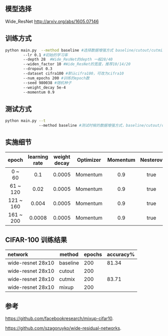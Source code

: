 ## 模型选择

Wide_ResNet    http://arxiv.org/abs/1605.07146 

## 训练方式

```bash
python main.py  --method baseline #选择数据增强方式 baseline/cutout/cutmix/mixup
		--lr 0.1 #初始的学习率
		--depth 28  #Wide_ResNet的depth 一般28/40
		--widen_factor 10 #Wide_ResNet的宽度，推荐10/14/20
		--dropout 0.3
		--dataset cifra100 #默认cifra100，可改为cifra10
		--num_epochs 200 #训练的epoch数
		--seed 980038 #随机种子
		--weight_decay 5e-4
		--momentum 0.9
```



## 测试方式

```bash
python main.py --t
               --method baseline #测试时候的数据增强方式，baseline/cutout/cutmix/mixup
```



## 实施细节

|   epoch   | learning rate |  weight decay | Optimizer | Momentum | Nesterov |
|:---------:|:-------------:|:-------------:|:---------:|:--------:|:--------:|
|   0 ~ 60  |      0.1      |     0.0005    | Momentum  |    0.9   |   true   |
|  61 ~ 120 |      0.02     |     0.0005    | Momentum  |    0.9   |   true   |
| 121 ~ 160 |     0.004     |     0.0005    | Momentum  |    0.9   |   true   |
| 161 ~ 200 |     0.0008    |     0.0005    | Momentum  |    0.9   |   true   |



## CIFAR-100 训练结果

| network           | method   | epochs | accuracy% |
| :---------------- | -------- | -----  | --------- |
| wide-resnet 28x10 | baseline | 200    | 81.34     |
| wide-resnet 28x10 | cutout   | 200    |           |
| wide-resnet 28x10 | cutmix   | 200    | 83.71     |
| wide-resnet 28x10 | mixup    | 200    |           |



## 参考

https://github.com/facebookresearch/mixup-cifar10.

https://github.com/szagoruyko/wide-residual-networks.
